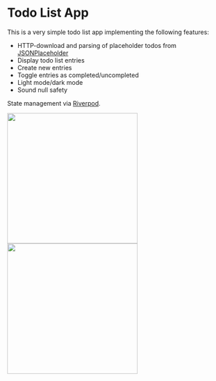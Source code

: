 # Todo List App

This is a very simple todo list app implementing the following features:

- HTTP-download and parsing of placeholder todos from [JSONPlaceholder](https://jsonplaceholder.typicode.com/todos)
- Display todo list entries
- Create new entries
- Toggle entries as completed/uncompleted
- Light mode/dark mode
- Sound null safety

State management via [Riverpod](https://pub.dev/packages/riverpod).

<img src="https://user-images.githubusercontent.com/43643339/145316166-a369d7eb-9213-438f-9b50-946597dd6228.png" width="300"> <img src="https://user-images.githubusercontent.com/43643339/145317331-68d9ed93-4af6-46bc-ba8e-7f9fddc80ee7.png" width="300">
